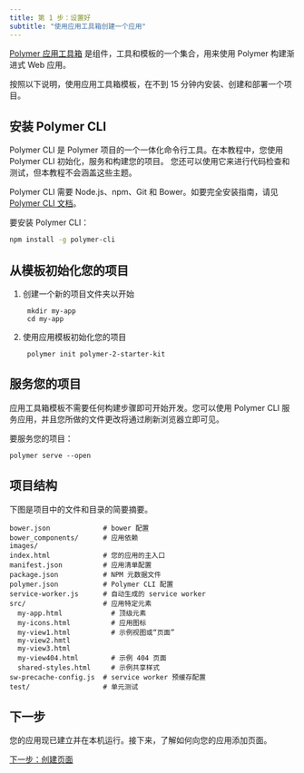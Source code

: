 ```yaml
---
title: 第 1 步：设置好
subtitle: "使用应用工具箱创建一个应用"
---
```


<!-- toc -->

[Polymer 应用工具箱][toolbox] 是组件，工具和模板的一个集合，用来使用 Polymer 构建渐进式 Web 应用。

按照以下说明，使用应用工具箱模板，在不到 15 分钟内安装、创建和部署一个项目。

## 安装 Polymer CLI

Polymer CLI 是 Polymer 项目的一个一体化命令行工具。在本教程中，您使用 Polymer CLI 初始化，服务和构建您的项目。
您还可以使用它来进行代码检查和测试，但本教程不会涵盖这些主题。

Polymer CLI 需要 Node.js、npm、Git 和 Bower。如要完全安装指南，请见 [ 
Polymer CLI 文档](/{{{polymer_version_dir}}}/docs/tools/polymer-cli)。

要安装 Polymer CLI：

   ```bash
   npm install -g polymer-cli
   ```

## 从模板初始化您的项目

1. 创建一个新的项目文件夹以开始

        mkdir my-app
        cd my-app

1. 使用应用模板初始化您的项目

        polymer init polymer-2-starter-kit

## 服务您的项目

应用工具箱模板不需要任何构建步骤即可开始开发。您可以使用 Polymer CLI 服务应用，并且您所做的文件更改将通过刷新浏览器立即可见。

要服务您的项目：

    polymer serve --open

## 项目结构

下图是项目中的文件和目录的简要摘要。

```text
bower.json             # bower 配置
bower_components/      # 应用依赖
images/
index.html             # 您的应用的主入口
manifest.json          # 应用清单配置
package.json           # NPM 元数据文件
polymer.json           # Polymer CLI 配置
service-worker.js      # 自动生成的 service worker
src/                   # 应用特定元素
  my-app.html            # 顶级元素
  my-icons.html          # 应用图标
  my-view1.html          # 示例视图或“页面”
  my-view2.hmtl
  my-view3.html
  my-view404.html        # 示例 404 页面
  shared-styles.html     # 示例共享样式
sw-precache-config.js  # service worker 预缓存配置
test/                  # 单元测试
```

## 下一步

您的应用现已建立并在本机运行。接下来，了解如何向您的应用添加页面。

<a class="blue-button"
    href="create-a-page">下一步：创建页面</a>

[toolbox]: /2.0/toolbox/
[md]: http://www.google.com/design/spec/material-design/introduction.html
